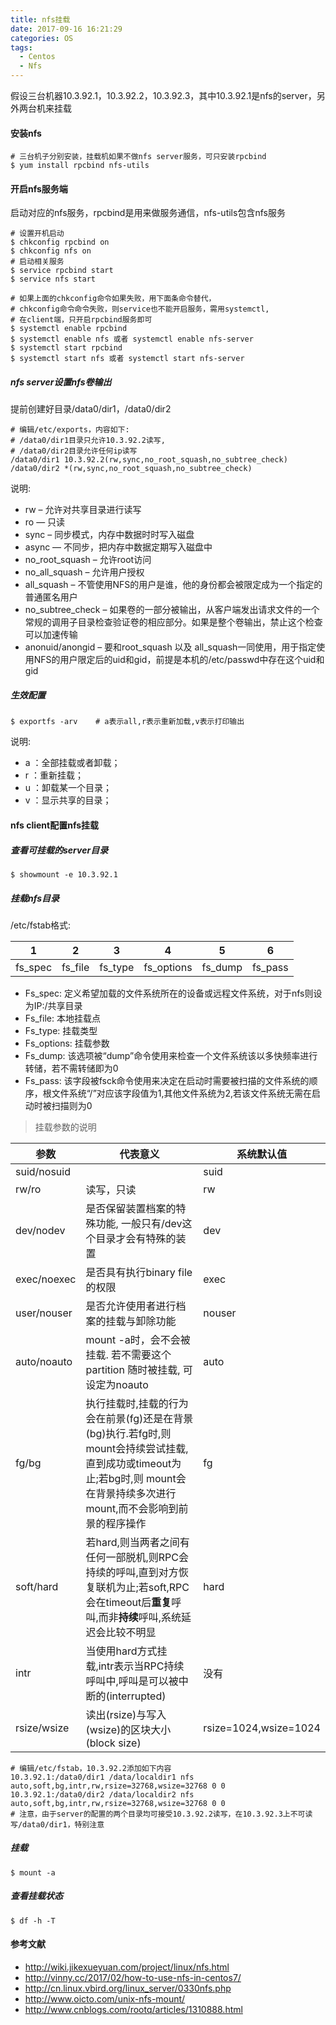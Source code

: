 ```yaml
---
title: nfs挂载
date: 2017-09-16 16:21:29
categories: OS
tags: 
  - Centos
  - Nfs
---
```


假设三台机器10.3.92.1，10.3.92.2，10.3.92.3，其中10.3.92.1是nfs的server，另外两台机来挂载

#### 安装nfs

```
# 三台机子分别安装，挂载机如果不做nfs server服务，可只安装rpcbind
$ yum install rpcbind nfs-utils
```

<!-- more -->

#### 开启nfs服务端

启动对应的nfs服务，rpcbind是用来做服务通信，nfs-utils包含nfs服务

```
# 设置开机启动
$ chkconfig rpcbind on
$ chkconfig nfs on
# 启动相关服务
$ service rpcbind start
$ service nfs start

# 如果上面的chkconfig命令如果失败，用下面条命令替代，
# chkconfig命令命令失败，则service也不能开启服务，需用systemctl,
# 在client端，只开启rpcbind服务即可
$ systemctl enable rpcbind
$ systemctl enable nfs 或者 systemctl enable nfs-server
$ systemctl start rpcbind
$ systemctl start nfs 或者 systemctl start nfs-server
```

##### nfs server设置nfs卷输出

提前创建好目录/data0/dir1，/data0/dir2

```
# 编辑/etc/exports，内容如下:
# /data0/dir1目录只允许10.3.92.2读写,
# /data0/dir2目录允许任何ip读写
/data0/dir1	10.3.92.2(rw,sync,no_root_squash,no_subtree_check)
/data0/dir2	*(rw,sync,no_root_squash,no_subtree_check)
```

说明:

- rw – 允许对共享目录进行读写
- ro — 只读
- sync – 同步模式，内存中数据时时写入磁盘
- async — 不同步，把内存中数据定期写入磁盘中
- no_root_squash – 允许root访问
- no_all_squash – 允许用户授权
- all_squash – 不管使用NFS的用户是谁，他的身份都会被限定成为一个指定的普通匿名用户
- no_subtree_check – 如果卷的一部分被输出，从客户端发出请求文件的一个常规的调用子目录检查验证卷的相应部分。如果是整个卷输出，禁止这个检查可以加速传输
- anonuid/anongid – 要和root_squash 以及 all_squash一同使用，用于指定使用NFS的用户限定后的uid和gid，前提是本机的/etc/passwd中存在这个uid和gid

##### 生效配置

```
$ exportfs -arv    # a表示all,r表示重新加载,v表示打印输出
```

说明:

- a ：全部挂载或者卸载；
- r ：重新挂载；
- u ：卸载某一个目录；
- v ：显示共享的目录；

#### nfs client配置nfs挂载

##### 查看可挂载的server目录

```
$ showmount -e 10.3.92.1
```

##### 挂载nfs目录

/etc/fstab格式:

1 | 2 | 3 | 4 | 5 | 6
--- | --- | --- | --- | --- | --- 
fs_spec | fs_file | fs_type | fs_options | fs_dump | fs_pass

- Fs_spec: 定义希望加载的文件系统所在的设备或远程文件系统，对于nfs则设为IP:/共享目录
- Fs_file: 本地挂载点
- Fs_type: 挂载类型
- Fs_options: 挂载参数
- Fs_dump: 该选项被“dump”命令使用来检查一个文件系统该以多快频率进行转储，若不需转储即为0
- Fs_pass: 该字段被fsck命令使用来决定在启动时需要被扫描的文件系统的顺序，根文件系统“/”对应该字段值为1,其他文件系统为2,若该文件系统无需在启动时被扫描则为0

> 挂载参数的说明

参数 |          代表意义         | 系统默认值
--- | --- | --- 
suid/nosuid |  | suid
rw/ro | 读写，只读 | rw
dev/nodev | 是否保留装置档案的特殊功能, 一般只有/dev这个目录才会有特殊的装置 | dev
exec/noexec | 是否具有执行binary file的权限 | exec
user/nouser | 是否允许使用者进行档案的挂载与卸除功能 | nouser
auto/noauto | mount -a时，会不会被挂载. 若不需要这个 partition 随时被挂载, 可设定为noauto | auto
fg/bg | 执行挂载时,挂载的行为会在前景(fg)还是在背景(bg)执行.若fg时,则mount会持续尝试挂载,直到成功或timeout为止;若bg时,则 mount会在背景持续多次进行mount,而不会影响到前景的程序操作 | fg
soft/hard | 若hard,则当两者之间有任何一部脱机,则RPC会持续的呼叫,直到对方恢复联机为止;若soft,RPC会在timeout后**重复**呼叫,而非**持续**呼叫,系统延迟会比较不明显 | hard
intr | 当使用hard方式挂载,intr表示当RPC持续呼叫中,呼叫是可以被中断的(interrupted) | 没有
rsize/wsize | 读出(rsize)与写入(wsize)的区块大小(block size) | rsize=1024,wsize=1024

```
# 编辑/etc/fstab，10.3.92.2添加如下内容
10.3.92.1:/data0/dir1 /data/localdir1 nfs auto,soft,bg,intr,rw,rsize=32768,wsize=32768 0 0
10.3.92.1:/data0/dir2 /data/localdir2 nfs auto,soft,bg,intr,rw,rsize=32768,wsize=32768 0 0
# 注意，由于server的配置的两个目录均可接受10.3.92.2读写，在10.3.92.3上不可读写/data0/dir1，特别注意
```

##### 挂载

```
$ mount -a
```

##### 查看挂载状态

```
$ df -h -T
```

#### 参考文献

- http://wiki.jikexueyuan.com/project/linux/nfs.html
- http://vinny.cc/2017/02/how-to-use-nfs-in-centos7/
- http://cn.linux.vbird.org/linux_server/0330nfs.php
- http://www.oicto.com/unix-nfs-mount/
- http://www.cnblogs.com/rootq/articles/1310888.html